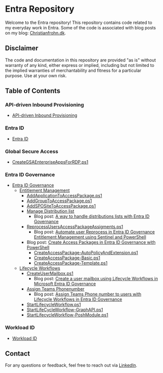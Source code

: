 # Entra Repository

Welcome to the Entra repository! This repository contains code related to my everyday work in Entra. Some of the code is associated with blog posts on my blog: [Christianfrohn.dk](https://www.christianfrohn.dk/).

## Disclaimer

The code and documentation in this repository are provided "as is" without warranty of any kind, either express or implied, including but not limited to the implied warranties of merchantability and fitness for a particular purpose. Use at your own risk.

## Table of Contents


### API-driven Inbound Provisioning
- [API-driven Inbound Provisioning](https://github.com/ChrFrohn/Entra/tree/main/Entra/API-driven%20inbound%20provisioning)

### Entra ID
- [Entra ID](https://github.com/ChrFrohn/Entra/tree/main/Entra%20ID)

### Global Secure Access
- [CreateGSAEnterpriseAppsForRDP.ps1 ](https://github.com/ChrFrohn/Entra/blob/main/Global%20Secure%20Access/CreateGSAEnterpriseAppsForRDP.ps1)

### Entra ID Governance
- [Entra ID Governance](https://github.com/ChrFrohn/Entra/tree/main/Governance)
  - [Entitlement Management](https://github.com/ChrFrohn/Entra/tree/main/Governance/Entitlement%20Management)
    - [AddApplicationToAccessPackage.ps1](https://github.com/ChrFrohn/Entra/blob/main/Governance/Entitlement%20Management/AddApplicationToAccessPackage.ps1)
    - [AddGroupToAccessPackage.ps1](https://github.com/ChrFrohn/Entra/blob/main/Governance/Entitlement%20Management/AddGroupToAccessPackage.ps1)
    - [AddSPOSiteToAccessPackage.ps1](https://github.com/ChrFrohn/Entra/blob/main/Governance/Entitlement%20Management/AddSPOSiteToAccessPackage.ps1)
    - [Manage Distribution list](https://github.com/ChrFrohn/Entra/tree/main/Governance/Entitlement%20Management/Manage%20Distribution%20list)
      - Blog post: [A way to handle distributions lists with Entra ID Governance](https://www.christianfrohn.dk/2024/12/11/a-way-to-handle-distributions-lists-with-entra-id-governance/)
    - [ReprocessUsersAccessPackageAssigments.ps1](https://github.com/ChrFrohn/Entra/blob/main/Governance/Entitlement%20Management/ReprocessUsersAccessPackageAssigments.ps1)
      - Blog post: [Automate user Reprocess in Entra ID Governance Entitlement Management using Sentinel and PowerShell](https://www.christianfrohn.dk/2025/01/22/automate-user-reprocess-in-entra-id-governance-entitlement-management-using-sentinel-and-powershell/)
    - Blog post: [Create Access Packages in Entra ID Governance with PowerShell](https://www.christianfrohn.dk/2025/01/09/create-access-packages-in-entra-id-governance-with-powershell/)
      - [CreateAccessPackage-AutoPolicyAndExtension.ps1](https://github.com/ChrFrohn/Entra/blob/main/Governance/Entitlement%20Management/CreateAccessPackage-AutoPolicyAndExtension.ps1)
      - [CreateAccessPackage-Basic.ps1](https://github.com/ChrFrohn/Entra/blob/main/Governance/Entitlement%20Management/CreateAccessPackage-Basic.ps1)
      - [CreateAccessPackage-Template.ps1](https://github.com/ChrFrohn/Entra/blob/main/Governance/Entitlement%20Management/CreateAccessPackage-Template.ps1)
  - [Lifecycle Workflows](https://github.com/ChrFrohn/Entra/tree/main/Governance/Lifecycle%20Workflows)
    - [CreateUserMailbox.ps1](https://github.com/ChrFrohn/Entra/blob/main/Governance/Lifecycle%20Workflows/CreateUserMailbox.ps1)
      - Blog post: [Create a user mailbox using Lifecycle Workflows in Microsoft Entra ID Governance](https://www.christianfrohn.dk/2024/06/14/create-a-user-mailbox-using-lifecycle-workflows-in-microsoft-entra-id-governance/)
    - [Assign Teams Phonenumber](https://github.com/ChrFrohn/Entra/tree/main/Governance/Lifecycle%20Workflows/Assign%20Teams%20Phone%20number)
      - Blog post: [Assign Teams Phone number to users with Lifecycle Workflows in Entra ID Governance](https://www.christianfrohn.dk/2024/06/27/assign-teams-phone-number-to-users-with-lifecycle-workflows-in-entra-id-governance/)
    - [StartLifecycleWorkflow.ps1](https://github.com/ChrFrohn/Entra/blob/main/Governance/Lifecycle%20Workflows/StartLifecycleWorkflow.ps1)
    - [StartLifeCycleWorkflow-GraphAPI.ps1](https://github.com/ChrFrohn/Entra/blob/main/Governance/Lifecycle%20Workflows/StartLifeCycleWorkflow-GraphAPI.ps1)
    - [StartLifecycleWorkflow-PoshModule.ps1](https://github.com/ChrFrohn/Entra/blob/main/Governance/Lifecycle%20Workflows/StartLifecycleWorkflow-PoshModule.ps1)

### Workload ID
- [Workload ID](https://github.com/ChrFrohn/Entra/tree/main/Workload%20ID)

## Contact

For any questions or feedback, feel free to reach out via [LinkedIn](https://www.linkedin.com/in/frohn/).